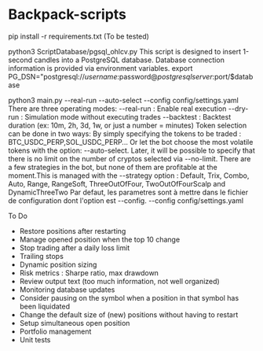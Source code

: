 # Backpack-scripts

pip install -r requirements.txt (To be tested)

python3 ScriptDatabase/pgsql_ohlcv.py
  This script is designed to insert 1-second candles into a PostgreSQL database.
  Database connection information is provided via environment variables.
  export PG_DSN="postgresql://$username:$password@$postgresqlserver:$port/$database

python3 main.py --real-run --auto-select --config config/settings.yaml
    There are three operating modes:
      --real-run : Enable real execution
      --dry-run : Simulation mode without executing trades
      --backtest : Backtest duration (ex: 10m, 2h, 3d, 1w, or just a number = minutes)
    Token selection can be done in two ways:
      By simply specifying the tokens to be traded : BTC_USDC_PERP,SOL_USDC_PERP...
      Or let the bot choose the most volatile tokens with the option: --auto-select. Later, it will be possible to specify that there is no limit on the number of cryptos selected via --no-limit.
    There are a few strategies in the bot, but none of them are profitable at the moment.This is managed with the --strategy option :
      Default, Trix, Combo, Auto, Range, RangeSoft, ThreeOutOfFour, TwoOutOfFourScalp and DynamicThreeTwo
    Par defaut, les parametres sont à mettre dans le fichier de configuration dont l'option est --config.
      --config config/settings.yaml


To Do

* Restore positions after restarting
* Manage opened position when the top 10 change
* Stop trading after a daily loss limit
* Trailing stops
* Dynamic position sizing
* Risk metrics : Sharpe ratio, max drawdown
* Review output text (too much information, not well organized)
* Monitoring database updates
* Consider pausing on the symbol when a position in that symbol has been liquidated
* Change the default size of (new) positions without having to restart
* Setup simultaneous open position
* Portfolio management
* Unit tests
